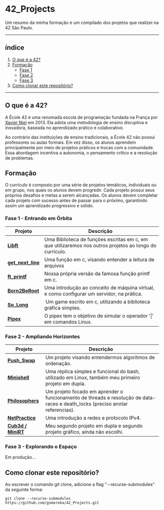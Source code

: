 # 42_Projects

Um resumo da minha formação e um compilado dos projetos que realizei na 42 São Paulo.

*******

## índice

1. [O que é a 42?](#1)
1. [Formação](#1.5)
	- [Fase 1](#2)
	- [Fase 2](#3)
	- [Fase 3](#4)
1. [Como clonar este repositório?](#5)

*******

<div id='1'/>

## O que é a 42?

A École 42 é uma renomada escola de programação fundada na França por [Xavier Niel](https://www.forbes.com/profile/xavier-niel/) em 2013. Ela adota uma metodologia de ensino disruptiva e inovadora, baseada no aprendizado prático e colaborativo.

Ao contrário das instituições de ensino tradicionais, a École 42 não possui professores ou aulas formais. Em vez disso, os alunos aprendem principalmente por meio de projetos práticos e trocas com a comunidade. Essa abordagem incentiva a autonomia, o pensamento crítico e a resolução de problemas.

<div id='1.5'/>

## Formação

O currículo é composto por uma série de projetos temáticos, individuais ou em grupo, nos quais os alunos devem progredir. Cada projeto possui seus próprios desafios e metas a serem alcançadas. Os alunos devem completar cada projeto com sucesso antes de passar para o próximo, garantindo assim um aprendizado progressivo e sólido.

<div id='2'/>

### Fase 1 - Entrando em Órbita

| Projeto | Descrição |
| --- | ---|
| **[Libft](https://github.com/gsmereka/Libtf)** | Uma Biblioteca de funções escritas em c, em que utilizaremos nos outros projetos ao longo do currículo. |
| **[get_next_line](https://github.com/gsmereka/get_next_line)** | Uma função em c, visando entender a leitura de arquivos |
| **[ft_printf](https://github.com/gsmereka/ft_printf)** | Nossa própria versão da famosa função printf em c. |
| **[Born2BeRoot](https://github.com/gsmereka/born2beroot)** | Uma introdução ao conceito de máquina virtual, e como configurar um servidor, na prática. |
| **[So_Long](https://github.com/gsmereka/So_long)** |  Um game escrito em c, utilizando a biblioteca gráfica simples. |
| **[Pipex](https://github.com/gsmereka/Pipex)** | O pipex tem o objetivo de simular o operador '\|' em comandos Linux. |

<div id='3'/>

### Fase 2 - Ampliando Horizontes

| Projeto | Descrição |
| --- | ---|
| **[Push_Swap](https://github.com/gsmereka/push_swap)** | Um projeto visando entendermos algoritmos de ordenação.
| **[Minishell](https://github.com/gsmereka/Minishell)** | Uma réplica simples e funcional do bash, utilizado em Linux, também meu primeiro projeto em dupla. |
| **[Philosophers](https://github.com/gsmereka/Philosophers)** | Um projeto focado em aprender o funcionamento de threads e resolução de data-races e death_locks (preciso anotar referencias). |
| **[NetPractice](https://github.com/gsmereka/netpractice)** | Uma introdução a redes e protocolo IPv4. |
| **[Cub3d / MiniRT](https://github.com/gsmereka/minirt)** | Meu segundo projeto em dupla e segundo projeto gráfico, ainda não escolhi. |

<div id='4'/>

### Fase 3 - Explorando o Espaço

Em produção...

<div id='5'/>

## Como clonar este repositório?

Ao escrever o comando git clone, adicione a flag "--recurse-submodules" da seguinte forma:<br>

`git clone --recurse-submodules https://github.com/gsmereka/42_Projects.git`
